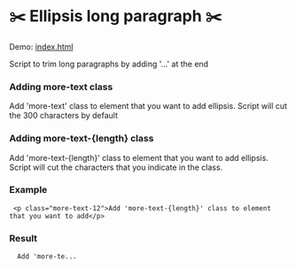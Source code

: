 # :scissors: Ellipsis long paragraph :scissors:

Demo: [index.html](https://github.com/albertoarraco/ellipsis-long-paragraph/blob/master/index.html)

Script to trim long paragraphs by adding '...' at the end

### Adding more-text class
Add 'more-text' class to element that you want to add ellipsis. Script will cut the 300 characters by default

### Adding more-text-{length} class
Add 'more-text-{length}' class to element that you want to add ellipsis. Script will cut the characters that you indicate in the class.

### Example 
 
```
 <p class="more-text-12">Add 'more-text-{length}' class to element that you want to add</p>
```

### Result 

```
  Add 'more-te...
```
